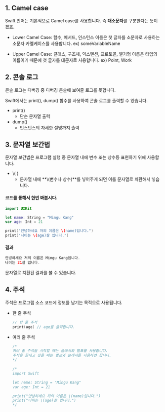 ## 1. Camel case

Swift 언어는 기본적으로 Camel case를 사용합니다. 즉 **대소문자**를 구분한다는 뜻이겠죠.

  * Lower Camel Case: 함수, 메서드, 인스턴스 이름은 첫 글자를 소문자로 사용하는 소문자 카멜케이스를 사용합니다.
  ex) someVariableName
 
  * Upper Camel Case: 클래스, 구조체, 익스텐션, 프로토콜, 열거형 이름은 타입의 이름이기 때문에 첫 글자를 대문자로 사용합니다.
  ex) Point, Work 
 
 
## 2. 콘솔 로그

콘솔 로그는 디버깅 중 디버깅 콘솔에 보여줄 로그를 뜻합니다.

Swift에서는 print(), dump() 함수를 사용하여 콘솔 로그를 출력할 수 있습니다.

* print()
  * 단순 문자열 출력
* dump()
  * 인스턴스의 자세한 설명까지 출력



## 3. 문자열 보간법

문자열 보간법은 프로그램 실행 중 문자열 내에 변수 또는 상수등 표현하기 위해 사용합니다.

* \\( )
  * 문자열 내에 **\\(변수나 상수)**를 넣어주게 되면 이를 문자열로 치환해서 넣습니다.

#### 코드를 통해서 한번 봐봅시다.

```swift
import UIKit

let name: String = "Mingu Kang"
var age: Int = 21

print("안녕하세요 저의 이름은 \(name)입니다.")
print("나이는 \(age)살 입니다.")
```

#### 결과

```swift
안녕하세요 저의 이름은 Mingu Kang입니다.
나이는 21살 입니다.
```

문자열로 치환된 결과를 볼 수 있습니다.

## 4. 주석

주석은 프로그램 소스 코드에 정보를 남기는 목적으로 사용됩니다.

* 한 줄 주석

  ```swift
  // 한 줄 주석
  print(age) // age를 출력합니다.
  ```

* 여러 줄 주석

  ```swift
  /*
  여러 줄 주석을 시작할 때는 슬래시와 별표를 사용합니다.
  주석을 끝내고 싶을 때는 별표와 슬래시를 사용하면 됩니다.
  */
  
  /*
  import Swift
  
  let name: String = "Mingu Kang"
  var age: Int = 21
  
  print("안녕하세요 저의 이름은 \(name)입니다.")
  print("나이는 \(age)살 입니다.")
  */
  ```
